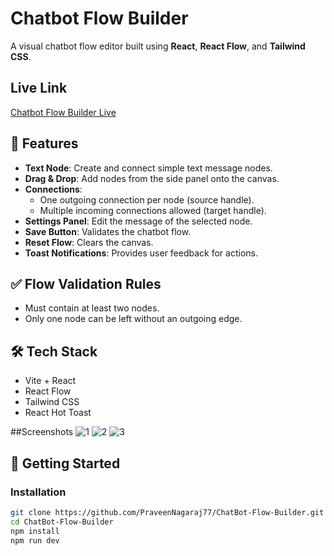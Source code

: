 # Chatbot Flow Builder

A visual chatbot flow editor built using **React**, **React Flow**, and **Tailwind CSS**.

## Live Link 

[Chatbot Flow Builder Live](https://chat-bot-flow-builder-orpin.vercel.app/)

## 🔹 Features

- **Text Node**: Create and connect simple text message nodes.
- **Drag & Drop**: Add nodes from the side panel onto the canvas.
- **Connections**:
  - One outgoing connection per node (source handle).
  - Multiple incoming connections allowed (target handle).
- **Settings Panel**: Edit the message of the selected node.
- **Save Button**: Validates the chatbot flow.
- **Reset Flow**: Clears the canvas.
- **Toast Notifications**: Provides user feedback for actions.

## ✅ Flow Validation Rules

- Must contain at least two nodes.
- Only one node can be left without an outgoing edge.

## 🛠️ Tech Stack

- Vite + React
- React Flow
- Tailwind CSS
- React Hot Toast

##Screenshots
![1](https://github.com/user-attachments/assets/c7325080-3b8f-411f-bf62-7d958e609e4d)
![2](https://github.com/user-attachments/assets/d61b47a9-15ae-4af2-830e-b89bac6cf981)
![3](https://github.com/user-attachments/assets/fcc9148f-7474-4221-8dc6-aed11a761a13)


## 🚀 Getting Started

### Installation

```bash
git clone https://github.com/PraveenNagaraj77/ChatBot-Flow-Builder.git
cd ChatBot-Flow-Builder
npm install
npm run dev
